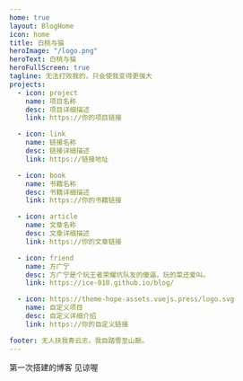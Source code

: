 ```yaml
---
home: true
layout: BlogHome
icon: home
title: 白桃与猫
heroImage: "/logo.png"
heroText: 白桃与猫
heroFullScreen: true
tagline: 无法打败我的，只会使我变得更强大
projects:
  - icon: project
    name: 项目名称
    desc: 项目详细描述
    link: https://你的项目链接

  - icon: link
    name: 链接名称
    desc: 链接详细描述
    link: https://链接地址

  - icon: book
    name: 书籍名称
    desc: 书籍详细描述
    link: https://你的书籍链接

  - icon: article
    name: 文章名称
    desc: 文章详细描述
    link: https://你的文章链接

  - icon: friend
    name: 方广宁
    desc: 方广宁是个玩王者荣耀坑队友的傻逼，玩的菜还爱叫。
    link: https://ice-010.github.io/blog/

  - icon: https://theme-hope-assets.vuejs.press/logo.svg
    name: 自定义项目
    desc: 自定义详细介绍
    link: https://你的自定义链接

footer: 无人扶我青云志，我自踏雪至山巅。
---
```

第一次搭建的博客  见谅喔
